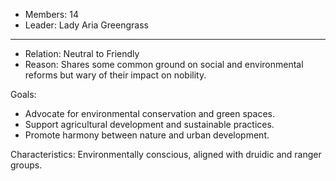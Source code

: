   
- Members: 14
- Leader: Lady Aria Greengrass
___
- Relation: Neutral to Friendly
- Reason: Shares some common ground on social and environmental reforms but wary of their impact on nobility.

Goals: 
- Advocate for environmental conservation and green spaces.
- Support agricultural development and sustainable practices.
- Promote harmony between nature and urban development.

Characteristics: Environmentally conscious, aligned with druidic and ranger groups.